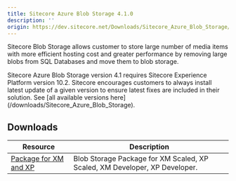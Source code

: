 ```yaml
---
title: Sitecore Azure Blob Storage 4.1.0
description: ''
origin: https://dev.sitecore.net/Downloads/Sitecore_Azure_Blob_Storage/1x/Sitecore_Azure_Blob_Storage_410.aspx
---
```


Sitecore Blob Storage allows customer to store large number of media items with more efficient hosting cost and greater performance by removing large blobs from SQL Databases and move them to blob storage.

  <Alert variant='warning' mb={4}>
    <AlertIcon />
    Sitecore Azure Blob Storage version 4.1 requires Sitecore Experience Platform version 10.2.
  </Alert>
  
  <Alert variant='warning' mb={4}>
    <AlertIcon />
    Sitecore encourages customers to always install latest update of a given version to ensure latest fixes are included in their solution. See [all available versions here](/downloads/Sitecore_Azure_Blob_Storage).
  </Alert>
  

## Downloads

 | Resource | Description |
 | --- | --- |
 | [Package for XM and XP](https://scdp.blob.core.windows.net/downloads/Sitecore%20Azure%20Blob%20Storage/1x/Sitecore%20Azure%20Blob%20Storage%20410/Secure/Sitecore.BlobStorageProvider%204.1.0%20rev.%2000665.scwdp.zip) | Blob Storage Package for XM Scaled, XP Scaled, XM Developer, XP Developer. |